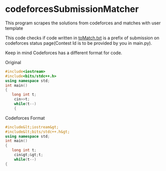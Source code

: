 # codeforcesSubmissionMatcher
This program scrapes the solutions from codeforces and matches with user template

This code checks if code written in [toMatch.txt](https://github.com/Shahraaz/codeforcesSubmissionMatcher/blob/master/toMatch.txt) is a prefix of submission on codeforces status page(Contest Id is to be provided by you in main.py).

Keep in mind Codeforces has a different format for code.

Original

```cpp
#include<iostream>
#include<bits/stdc++.h> 
using namespace std;
int main()
{
   long int t;
    cin>>t;
    while(t--)
    {

```
Codeforces Format

```cpp
#include&lt;iostream&gt;
#include&lt;bits/stdc++.h&gt; 
using namespace std;
int main()
{
   long int t;
    cin&gt;&gt;t;
    while(t--)
{
```

